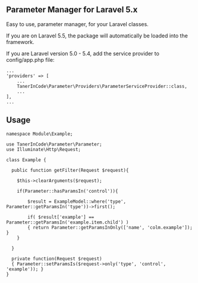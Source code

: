## Parameter Manager for Laravel 5.x
Easy to use, parameter manager, for your Laravel classes.

If you are on Laravel 5.5, the package will automatically be loaded into the framework.

If you are Laravel version 5.0 - 5.4, add the service provider to config/app.php file:
```
...
'providers' => [
    ...
    TanerInCode\Parameter\Providers\ParameterServiceProvider::class,
    ...
],
...
```

## Usage

```
namespace Module\Example;

use TanerInCode\Parameter\Parameter;
use Illuminate\Http\Request;

class Example {

  public function getFilter(Request $request){

    $this->clearArguments($request);

    if(Parameter::hasParamsIn('control')){

        $result = ExampleModel::where('type', Parameter::getParamsIn('type'))->first();

        if( $result['example'] == Parameter::getParamsIn('example.item.child') )
        { return Parameter::getParamsInOnly(['name', 'colm.example']); }
    }

  }

  private function(Request $request)
  { Parameter::setParamsIs($request->only('type', 'control', 'example')); }
}
```
